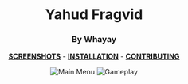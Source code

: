 <div align="center">

# Yahud Fragvid
### By Whayay

**[SCREENSHOTS](https://imgur.com/a/cNQcEfw)** -
**[INSTALLATION](https://github.com/Hypnootize/TF2-HUD-GitHub-Resources/blob/main/installation/windows_install.md)** -
**[CONTRIBUTING](https://github.com/Hypnootize/TF2-HUD-GitHub-Resources/blob/main/contributing/github_contributing.md)**

![Main Menu](https://i.imgur.com/Tf9MjxU.png)
![Gameplay](https://i.imgur.com/NjY0qFA.jpeg)

